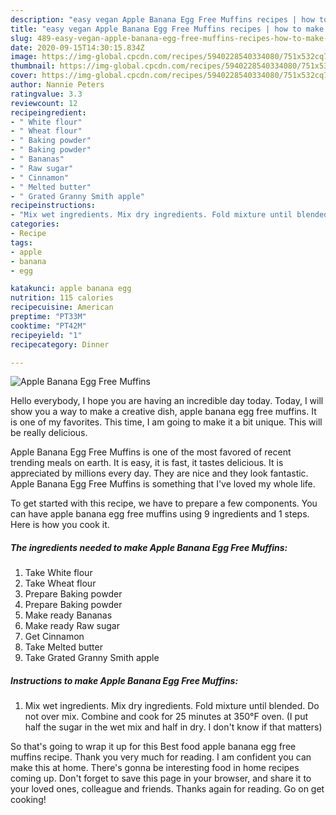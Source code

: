 ```yaml
---
description: "easy vegan Apple Banana Egg Free Muffins recipes | how to make the best Apple Banana Egg Free Muffins"
title: "easy vegan Apple Banana Egg Free Muffins recipes | how to make the best Apple Banana Egg Free Muffins"
slug: 489-easy-vegan-apple-banana-egg-free-muffins-recipes-how-to-make-the-best-apple-banana-egg-free-muffins
date: 2020-09-15T14:30:15.834Z
image: https://img-global.cpcdn.com/recipes/5940228540334080/751x532cq70/apple-banana-egg-free-muffins-recipe-main-photo.jpg
thumbnail: https://img-global.cpcdn.com/recipes/5940228540334080/751x532cq70/apple-banana-egg-free-muffins-recipe-main-photo.jpg
cover: https://img-global.cpcdn.com/recipes/5940228540334080/751x532cq70/apple-banana-egg-free-muffins-recipe-main-photo.jpg
author: Nannie Peters
ratingvalue: 3.3
reviewcount: 12
recipeingredient:
- " White flour"
- " Wheat flour"
- " Baking powder"
- " Baking powder"
- " Bananas"
- " Raw sugar"
- " Cinnamon"
- " Melted butter"
- " Grated Granny Smith apple"
recipeinstructions:
- "Mix wet ingredients. Mix dry ingredients. Fold mixture until blended. Do not over mix. Combine and cook for 25 minutes at 350°F oven. (I put half the sugar in the wet mix and half in dry. I don&#39;t know if that matters)"
categories:
- Recipe
tags:
- apple
- banana
- egg

katakunci: apple banana egg 
nutrition: 115 calories
recipecuisine: American
preptime: "PT33M"
cooktime: "PT42M"
recipeyield: "1"
recipecategory: Dinner

---
```



![Apple Banana Egg Free Muffins](https://img-global.cpcdn.com/recipes/5940228540334080/751x532cq70/apple-banana-egg-free-muffins-recipe-main-photo.jpg)

Hello everybody, I hope you are having an incredible day today. Today, I will show you a way to make a creative dish, apple banana egg free muffins. It is one of my favorites. This time, I am going to make it a bit unique. This will be really delicious.



Apple Banana Egg Free Muffins is one of the most favored of recent trending meals on earth. It is easy, it is fast, it tastes delicious. It is appreciated by millions every day. They are nice and they look fantastic. Apple Banana Egg Free Muffins is something that I've loved my whole life.


To get started with this recipe, we have to prepare a few components. You can have apple banana egg free muffins using 9 ingredients and 1 steps. Here is how you cook it.

<!--inarticleads1-->

##### The ingredients needed to make Apple Banana Egg Free Muffins:

1. Take  White flour
1. Take  Wheat flour
1. Prepare  Baking powder
1. Prepare  Baking powder
1. Make ready  Bananas
1. Make ready  Raw sugar
1. Get  Cinnamon
1. Take  Melted butter
1. Take  Grated Granny Smith apple




<!--inarticleads2-->

##### Instructions to make Apple Banana Egg Free Muffins:

1. Mix wet ingredients. Mix dry ingredients. Fold mixture until blended. Do not over mix. Combine and cook for 25 minutes at 350°F oven. (I put half the sugar in the wet mix and half in dry. I don&#39;t know if that matters)




So that's going to wrap it up for this Best food apple banana egg free muffins recipe. Thank you very much for reading. I am confident you can make this at home. There's gonna be interesting food in home recipes coming up. Don't forget to save this page in your browser, and share it to your loved ones, colleague and friends. Thanks again for reading. Go on get cooking!
